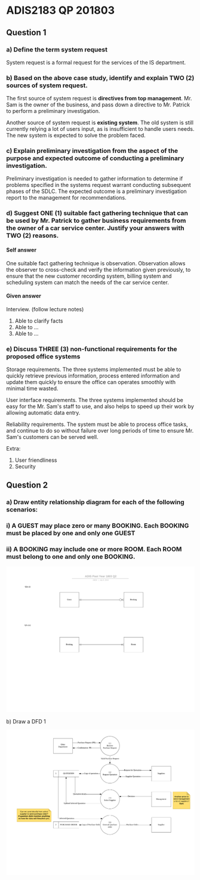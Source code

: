 # ADIS2183 QP 201803

## Question 1

### a) Define the term system request

System request is a formal request for the services of the IS department.

### b) Based on the above case study, identify and explain TWO (2) sources of system request.

The first source of system request is **directives from top management**. Mr. Sam is the owner of the business, and pass down a directive to Mr. Patrick to perform a preliminary investigation.

Another source of system request is **existing system**. The old system is still currently relying a lot of users input, as is insufficient to handle users needs. The new system is expected to solve the problem faced.

### c) Explain preliminary investigation from the aspect of the purpose and expected outcome of conducting a preliminary investigation.

Preliminary investigation is needed to gather information to determine if problems specified in the systems request warrant conducting subsequent phases of the SDLC. The expected outcome is a preliminary investigation report to the management for recommendations.

### d) Suggest ONE (1) suitable fact gathering technique that can be used by Mr. Patrick to gather business requirements from the owner of a car service center. Justify your answers with TWO (2) reasons.

#### Self answer

One suitable fact gathering technique is observation. Observation allows the observer to cross-check and verify the information given previously, to ensure that the new customer recording system, billing system and scheduling system can match the needs of the car service center.

#### Given answer

Interview. (follow lecture notes)

1. Able to clarify facts
2. Able to ...
3. Able to ...

### e) Discuss THREE (3) non-functional requirements for the proposed office systems

Storage requirements. The three systems implemented must be able to quickly retrieve previous information, process entered information and update them quickly to ensure the office can operates smoothly with minimal time wasted.

User interface requirements. The three systems implemented should be easy for the Mr. Sam's staff to use, and also helps to speed up their work by allowing automatic data entry.

Reliability requirements. The system must be able to process office tasks, and continue to do so without failure over long periods of time to ensure Mr. Sam's customers can be served well.

Extra:

1. User friendliness
2. Security

## Question 2

### a) Draw entity relationship diagram for each of the following scenarios:

### i) A GUEST may place zero or many BOOKING. Each BOOKING must be placed by one and only one GUEST

### ii) A BOOKING may include one or more ROOM. Each ROOM must belong to one and only one BOOKING.

![past-year-1803-erd](adis-past-year-pics/past-year-1803-erd.png)

b) Draw a DFD 1 

![past-year-1803-dfd](adis-past-year-pics/past-year-1803-dfd.png)